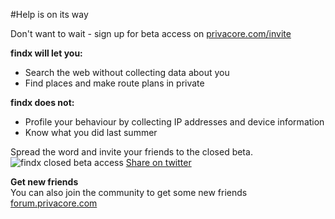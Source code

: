#Help is on its way

Don't want to wait - sign up for beta access on 
[privacore.com/invite](https://www.privacore.com/invite/)

**findx will let you:**

- Search the web without collecting data about you
- Find places and make route plans in private  

**findx does not:**

- Profile your behaviour by collecting IP addresses and device information
- Know what you did last summer

Spread the word and invite your friends to the closed beta.
![findx closed beta access](https://www.privacore.com/wp-content/uploads/2016/09/login-to-closed-beta-access-to-findx.png)
[Share on twitter](https://twitter.com/intent/tweet?text=Join+findx+beta+-+Get+lucky+and+be+one+of+the+first+to+access+before+launch+%23privacy+%26+%23search+%40findx&url=https://www.privacore.com/invite/)


**Get new friends**  
You can also join the community to get some new friends 
[forum.privacore.com](https://forum.privacore.com/)
